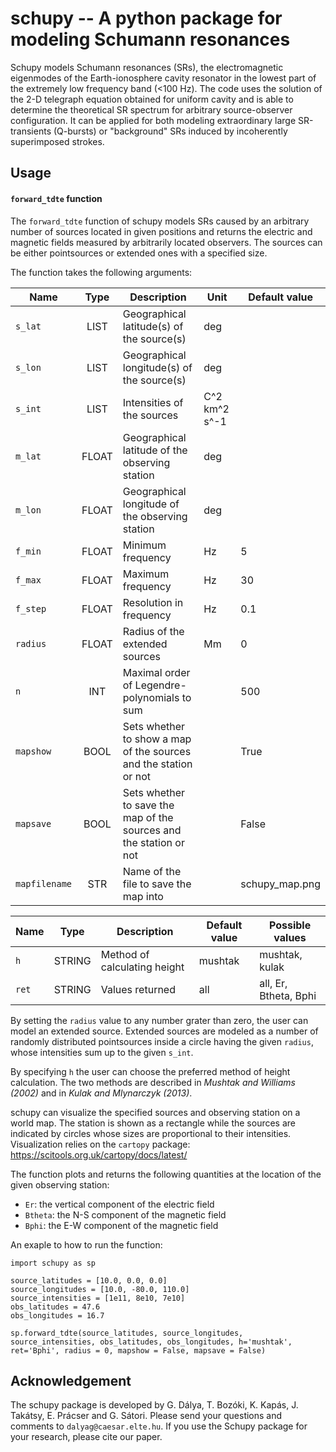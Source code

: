 # schupy -- A python package for modeling Schumann resonances

Schupy models Schumann resonances (SRs), the electromagnetic eigenmodes of the Earth-ionosphere cavity resonator in the lowest part of the extremely low frequency band (<100 Hz). The code uses the solution of the 2-D telegraph equation obtained for uniform cavity and is able to determine the theoretical SR spectrum for arbitrary source-observer configuration. It can be applied for both modeling extraordinary large SR-transients (Q-bursts) or "background" SRs induced by incoherently superimposed strokes.

## Usage

#### `forward_tdte` function
The `forward_tdte` function of schupy models SRs caused by an arbitrary number of sources located in given positions and returns the electric and magnetic fields measured by arbitrarily located observers. The sources can be either pointsources or extended ones with a specified size.

The function takes the following arguments:

| Name        | Type           | Description  |  Unit | Default value |
| ------------- |:-------------:| ------------- | ------------ |  ---------- |
| `s_lat` | LIST | Geographical latitude(s) of the source(s) | deg |
| `s_lon` | LIST | Geographical longitude(s) of the source(s) | deg |
| `s_int` | LIST | Intensities of the sources | C^2 km^2 s^-1 |
| `m_lat` | FLOAT | Geographical latitude of the observing station | deg |
| `m_lon` | FLOAT | Geographical longitude of the observing station | deg |
| `f_min` | FLOAT | Minimum frequency | Hz | 5 |
| `f_max` | FLOAT | Maximum frequency | Hz | 30 |
| `f_step` | FLOAT | Resolution in frequency | Hz | 0.1 |
| `radius` | FLOAT | Radius of the extended sources | Mm | 0 |
| `n` | INT | Maximal order of Legendre-polynomials to sum |  | 500 |
| `mapshow` | BOOL | Sets whether to show a map of the sources and the station or not |  | True |
| `mapsave` | BOOL | Sets whether to save the map of the sources and the station or not |  | False |
| `mapfilename` | STR | Name of the file to save the map into |  | schupy_map.png

| Name        | Type           | Description  |  Default value | Possible values |
| ------------- |:-------------:| ------------- | ------------ |  ---------- |
| `h` | STRING | Method of calculating height | mushtak | mushtak, kulak |
| `ret` | STRING | Values returned | all | all, Er, Btheta, Bphi |

By setting the `radius` value to any number grater than zero, the user can model an extended source. Extended sources are modeled as a number of randomly distributed pointsources inside a circle having the given `radius`, whose intensities sum up to the given `s_int`.

By specifying `h` the user can choose the preferred method of height calculation. The two methods are described in *Mushtak and Williams (2002)* and in *Kulak and Mlynarczyk (2013)*.

schupy can visualize the specified sources and observing station on a world map. The station is shown as a rectangle while the sources are indicated by circles whose sizes are proportional to their intensities. Visualization relies on the `cartopy` package: https://scitools.org.uk/cartopy/docs/latest/

The function plots and returns the following quantities at the location of the given observing station:
 - `Er`: the vertical component of the electric field
 - `Btheta`: the N-S component of the magnetic field
 - `Bphi`: the E-W component of the magnetic field
 
An exaple to how to run the function:
~~~~
import schupy as sp

source_latitudes = [10.0, 0.0, 0.0]
source_longitudes = [10.0, -80.0, 110.0]
source_intensities = [1e11, 8e10, 7e10]
obs_latitudes = 47.6
obs_longitudes = 16.7

sp.forward_tdte(source_latitudes, source_longitudes, source_intensities, obs_latitudes, obs_longitudes, h='mushtak', ret='Bphi', radius = 0, mapshow = False, mapsave = False)
~~~~
 


## Acknowledgement

The schupy package is developed by G. Dálya, T. Bozóki, K. Kapás, J. Takátsy, E. Prácser and G. Sátori. Please send your questions and comments to `dalyag@caesar.elte.hu`. If you use the Schupy package for your research, please cite our paper.

